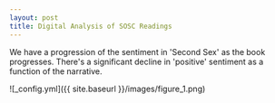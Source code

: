 ```yaml
---
layout: post
title: Digital Analysis of SOSC Readings
---
```


We have a progression of the sentiment in 'Second Sex' as the book progresses. There's a significant decline in 'positive' sentiment as a function of the narrative.

![_config.yml]({{ site.baseurl }}/images/figure_1.png)

